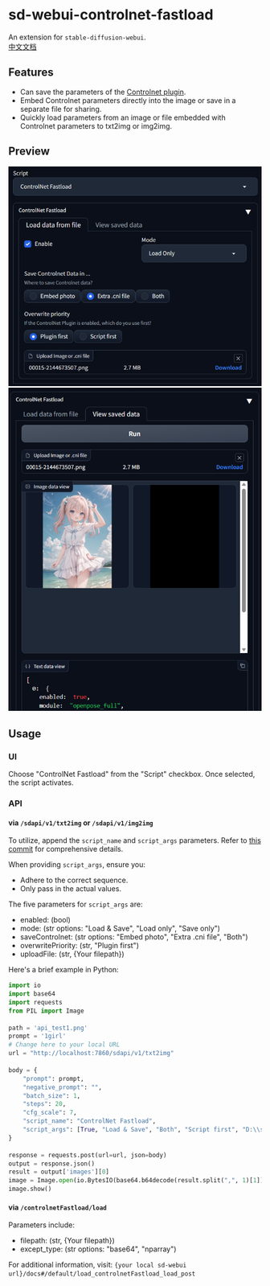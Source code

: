# sd-webui-controlnet-fastload
An extension for `stable-diffusion-webui`.    
[中文文档](README_zh_CN.md)   
## Features
- Can save the parameters of the [Controlnet plugin](https://github.com/Mikubill/sd-webui-controlnet).
- Embed Controlnet parameters directly into the image or save in a separate file for sharing.
- Quickly load parameters from an image or file embedded with Controlnet parameters to txt2img or img2img.

## Preview
![preview_1.png](preview_1.png)
![preview_2.png](preview_2.png)

## Usage
### UI
Choose "ControlNet Fastload" from the "Script" checkbox. Once selected, the script activates.

### API

#### via `/sdapi/v1/txt2img` or `/sdapi/v1/img2img`
To utilize, append the `script_name` and `script_args` parameters. Refer to [this commit](https://github.com/mix1009/sdwebuiapi/commit/fe269dc2d4f8a98e96c63c8a7d3b5f039625bc18) for comprehensive details. 

When providing `script_args`, ensure you:
- Adhere to the correct sequence.
- Only pass in the actual values.

The five parameters for `script_args` are:
- enabled: (bool)
- mode: (str options: "Load & Save", "Load only", "Save only")
- saveControlnet: (str options: "Embed photo", "Extra .cni file", "Both")
- overwritePriority: (str, "Plugin first")
- uploadFile: (str, {Your filepath})

Here's a brief example in Python:

```python
import io
import base64
import requests
from PIL import Image

path = 'api_test1.png'
prompt = '1girl'
# Change here to your local URL
url = "http://localhost:7860/sdapi/v1/txt2img"

body = {
    "prompt": prompt,
    "negative_prompt": "",
    "batch_size": 1,
    "steps": 20,
    "cfg_scale": 7,
    "script_name": "ControlNet Fastload",
    "script_args": [True, "Load & Save", "Both", "Script first", "D:\\stable-diffusion-webui\\outputs\\txt2img-images\\2023-08-07\\00007-285657811.cni"]
}

response = requests.post(url=url, json=body)
output = response.json()
result = output['images'][0]
image = Image.open(io.BytesIO(base64.b64decode(result.split(",", 1)[1])))
image.show()
```

#### via `/controlnetFastload/load`
Parameters include:
- filepath: (str, {Your filepath})
- except_type: (str options: "base64", "nparray")

For additional information, visit: `{your local sd-webui url}/docs#/default/load_controlnetFastload_load_post`
